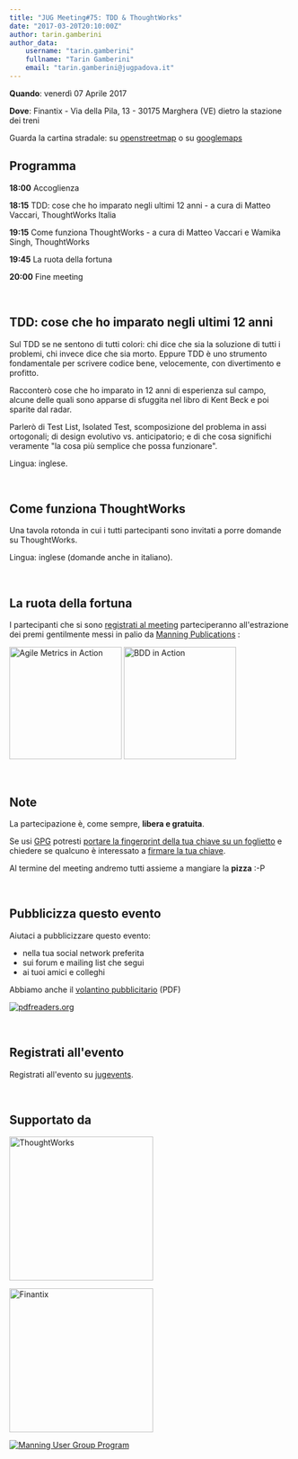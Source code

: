 ```yaml
---
title: "JUG Meeting#75: TDD & ThoughtWorks"
date: "2017-03-20T20:10:00Z"
author: tarin.gamberini
author_data:
    username: "tarin.gamberini"
    fullname: "Tarin Gamberini"
    email: "tarin.gamberini@jugpadova.it"
---
```


**Quando**: venerdì 07 Aprile 2017

**Dove**: Finantix - Via della Pila, 13 - 30175 Marghera (VE) dietro la
stazione dei treni

Guarda la cartina stradale: su
[openstreetmap](https://osm.org/go/0IDOXjXCM--?m) o su
[googlemaps](https://goo.gl/maps/naJrwq9zkH62)

Programma
---------

**18:00** Accoglienza

**18:15** TDD: cose che ho imparato negli ultimi 12 anni - a cura di
Matteo Vaccari, ThoughtWorks Italia

**19:15** Come funziona ThoughtWorks - a cura di Matteo Vaccari e Wamika
Singh, ThoughtWorks

**19:45** La ruota della fortuna

**20:00** Fine meeting

<br />

TDD: cose che ho imparato negli ultimi 12 anni
----------------------------------------------

Sul TDD se ne sentono di tutti colori: chi dice che sia la soluzione di
tutti i problemi, chi invece dice che sia morto. Eppure TDD è uno
strumento fondamentale per scrivere codice bene, velocemente, con
divertimento e profitto.

Racconterò cose che ho imparato in 12 anni di esperienza sul campo,
alcune delle quali sono apparse di sfuggita nel libro di Kent Beck e poi
sparite dal radar.

Parlerò di Test List, Isolated Test, scomposizione del problema in assi
ortogonali; di design evolutivo vs. anticipatorio; e di che cosa
significhi veramente "la cosa più semplice che possa funzionare".

Lingua: inglese.

<br />

Come funziona ThoughtWorks
--------------------------

Una tavola rotonda in cui i tutti partecipanti sono invitati a porre
domande su ThoughtWorks.

Lingua: inglese (domande anche in italiano).

<br />

La ruota della fortuna
----------------------

I partecipanti che si sono [registrati al
meeting](http://www.jugevents.org/jugevents/event/showParticipants.html?id=58593)
parteciperanno all'estrazione dei premi gentilmente messi in palio da
[Manning Publications](http://www.manning.com/) :

<a href="https://www.manning.com/books/agile-metrics-in-action"><img style="width:200px;" src="https://images.manning.com/255/340/resize/book/a/6f786bf-bf85-490c-a55c-6e753f1d242c/Davis-AM-HI.jpg" title="Agile Metrics in Action" /></a>
<a href="https://www.manning.com/books/bdd-in-action"><img style="width:200px;" src="https://images.manning.com/255/340/resize/book/6/88f5180-300f-4a9b-a915-2aac7f7aef75/smart.png" title="BDD in Action" /></a>

<br />

Note
----

La partecipazione è, come sempre, **libera e gratuita**.

Se usi [GPG](https://gnupg.org/) potresti [portare la fingerprint della
tua chiave su un
foglietto](https://gnupg.org/howtos/it/keysigning_party.html#traditional)
e chiedere se qualcuno è interessato a [firmare la tua
chiave](https://gnupg.org/howtos/it/keysigning_party.html#AEN160).

Al termine del meeting andremo tutti assieme a mangiare la **pizza** :-P

<br />

Pubblicizza questo evento
-------------------------

Aiutaci a pubblicizzare questo evento:

-   nella tua social network preferita
-   sui forum e mailing list che segui
-   ai tuoi amici e colleghi

Abbiamo anche il [volantino
pubblicitario](http://www.jugpadova.it/files/JUGmeeting75.pdf) (PDF)

<a href="http://pdfreaders.org/"><img src="http://pdfreaders.org/graphics/pdfreaders-free.svg" alt="pdfreaders.org" /></a>

<br />

Registrati all'evento
---------------------

Registrati all'evento su
[jugevents](http://www.jugevents.org/jugevents/event/58593).

<br />

Supportato da
-------------

<a href="https://www.thoughtworks.com/"><img style="width:256px;" src="https://www.thoughtworks.com/imgs/tw-logo.png" title="ThoughtWorks" /></a>

<a href="http://www.finantix.com/"><img style="width:256px;" src="http://www.finantix.com/wp-content/themes/panstrap/images/Finantix-Logo.png" title="Finantix" /></a>

<a href="http://www.manning.com/ugprogram/"><img src="http://www.jugpadova.it/files/manning_user_group_program_banner2.jpg" title="Manning User Group Program" /></a>
